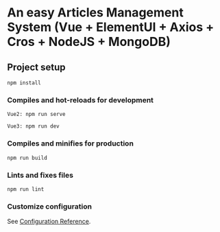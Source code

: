 # An easy Articles Management System  (Vue + ElementUI + Axios + Cros + NodeJS + MongoDB)

## Project setup
```
npm install
```

### Compiles and hot-reloads for development
```
Vue2: npm run serve
```
```
Vue3: npm run dev
```

### Compiles and minifies for production
```
npm run build
```

### Lints and fixes files
```
npm run lint
```

### Customize configuration
See [Configuration Reference](https://cli.vuejs.org/config/).

